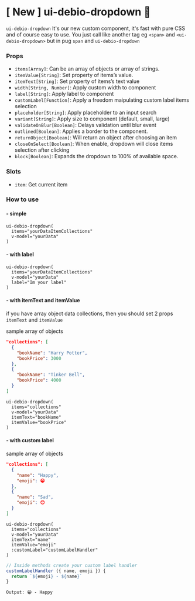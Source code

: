 # [ New ] ui-debio-dropdown :tada:
`ui-debio-dropdown` It's our new custom component, it's fast with pure CSS and of course easy to use. You just call like another tag
eg `<span>` and `<ui-debio-dropdown>` but in pug `span` and `ui-debio-dropdown`

### Props
- `items[Array]`: Can be an array of objects or array of strings.
- `itemValue[String]`: Set property of items’s value.
- `itemText[String]`: Set property of items’s text value
- `width[String, Number]`: Apply custom width to component
- `label[String]`: Apply label to component
- `customLabel[Function]`: Apply a freedom maipulating custom label items selection
- `placeholder[String]`: Apply placeholder to an input search
- `variant[String]`: Apply size to component (default, small, large)
- `validateOnBlur[Boolean]`: Delays validation until blur event
- `outlined[Boolean]`: Applies a border to the component.
- `returnObject[Boolean]`: Will return an object after choosing an item
- `closeOnSelect[Boolean]`: When enable, dropdown will close items selection after clicking
- `block[Boolean]`: Expands the dropdown to 100% of available space.

### Slots
- `item`: Get current item

### How to use

#### - simple
```pug
ui-debio-dropdown(
  items="yourDataItemCollections"
  v-model="yourData"
)
```

#### - with label
```pug
ui-debio-dropdown(
  items="yourDataItemCollections"
  v-model="yourData"
  label="Im your label"
)
```

#### - with itemText and itemValue
if you have array object data collections, then you should set 2 props `itemText` and `itemValue`

sample array of objects
```json
"collections": [
  {
    "bookName": "Harry Potter",
    "bookPrice": 3000
  },
  {
    "bookName": "Tinker Bell",
    "bookPrice": 4000
  }
]
```

```pug
ui-debio-dropdown(
  items="collections"
  v-model="yourData"
  itemText="bookName"
  itemValue="bookPrice"
)

```
#### - with custom label
sample array of objects
```json
"collections": [
  {
    "name": "Happy",
    "emoji": 😁
  },
  {
    "name": "Sad",
    "emoji": 😔
  }
]
```

```pug
ui-debio-dropdown(
  items="collections"
  v-model="yourData"
  itemText="name"
  itemValue="emoji"
  :customLabel="customLabelHandler"
)
```

```js
// Inside methods create your custom label handler
customLabelHandler ({ name, emoji }) {
  return `${emoji} - ${name}`
}
```
`Output: 😁 - Happy`

